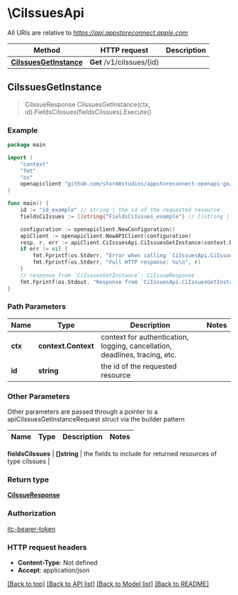 # \CiIssuesApi

All URIs are relative to *https://api.appstoreconnect.apple.com*

Method | HTTP request | Description
------------- | ------------- | -------------
[**CiIssuesGetInstance**](CiIssuesApi.md#CiIssuesGetInstance) | **Get** /v1/ciIssues/{id} | 



## CiIssuesGetInstance

> CiIssueResponse CiIssuesGetInstance(ctx, id).FieldsCiIssues(fieldsCiIssues).Execute()



### Example

```go
package main

import (
    "context"
    "fmt"
    "os"
    openapiclient "github.com/storm8studios/appstoreconnect-openapi-go/generated"
)

func main() {
    id := "id_example" // string | the id of the requested resource
    fieldsCiIssues := []string{"FieldsCiIssues_example"} // []string | the fields to include for returned resources of type ciIssues (optional)

    configuration := openapiclient.NewConfiguration()
    apiClient := openapiclient.NewAPIClient(configuration)
    resp, r, err := apiClient.CiIssuesApi.CiIssuesGetInstance(context.Background(), id).FieldsCiIssues(fieldsCiIssues).Execute()
    if err != nil {
        fmt.Fprintf(os.Stderr, "Error when calling `CiIssuesApi.CiIssuesGetInstance``: %v\n", err)
        fmt.Fprintf(os.Stderr, "Full HTTP response: %v\n", r)
    }
    // response from `CiIssuesGetInstance`: CiIssueResponse
    fmt.Fprintf(os.Stdout, "Response from `CiIssuesApi.CiIssuesGetInstance`: %v\n", resp)
}
```

### Path Parameters


Name | Type | Description  | Notes
------------- | ------------- | ------------- | -------------
**ctx** | **context.Context** | context for authentication, logging, cancellation, deadlines, tracing, etc.
**id** | **string** | the id of the requested resource | 

### Other Parameters

Other parameters are passed through a pointer to a apiCiIssuesGetInstanceRequest struct via the builder pattern


Name | Type | Description  | Notes
------------- | ------------- | ------------- | -------------

 **fieldsCiIssues** | **[]string** | the fields to include for returned resources of type ciIssues | 

### Return type

[**CiIssueResponse**](CiIssueResponse.md)

### Authorization

[itc-bearer-token](../README.md#itc-bearer-token)

### HTTP request headers

- **Content-Type**: Not defined
- **Accept**: application/json

[[Back to top]](#) [[Back to API list]](../README.md#documentation-for-api-endpoints)
[[Back to Model list]](../README.md#documentation-for-models)
[[Back to README]](../README.md)

